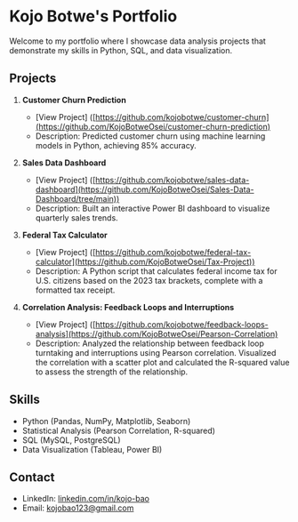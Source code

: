 # Kojo Botwe's Portfolio

Welcome to my portfolio where I showcase data analysis projects that demonstrate my skills in Python, SQL, and data visualization.

## Projects

1. **Customer Churn Prediction**
   - [View Project] ([https://github.com/kojobotwe/customer-churn](https://github.com/KojoBotweOsei/customer-churn-prediction)
   - Description: Predicted customer churn using machine learning models in Python, achieving 85% accuracy.

2. **Sales Data Dashboard**
   - [View Project] ([https://github.com/kojobotwe/sales-data-dashboard](https://github.com/KojoBotweOsei/Sales-Data-Dashboard/tree/main))
   - Description: Built an interactive Power BI dashboard to visualize quarterly sales trends.

3. **Federal Tax Calculator**
   - [View Project] ([https://github.com/kojobotwe/federal-tax-calculator](https://github.com/KojoBotweOsei/Tax-Project))
   - Description: A Python script that calculates federal income tax for U.S. citizens based on the 2023 tax brackets, complete with a formatted tax receipt.

4. **Correlation Analysis: Feedback Loops and Interruptions**
   - [View Project] ([https://github.com/kojobotwe/feedback-loops-analysis](https://github.com/KojoBotweOsei/Pearson-Correlation)  
   - Description: Analyzed the relationship between feedback loop turntaking and interruptions using Pearson correlation. Visualized the correlation with a scatter plot and calculated the R-squared value to assess the strength of the relationship.

## Skills
- Python (Pandas, NumPy, Matplotlib, Seaborn)
- Statistical Analysis (Pearson Correlation, R-squared)
- SQL (MySQL, PostgreSQL)
- Data Visualization (Tableau, Power BI)

## Contact
- LinkedIn: [linkedin.com/in/kojo-bao](https://linkedin.com/in/kojo-bao)
- Email: kojobao123@gmail.com


